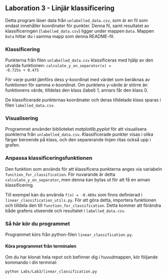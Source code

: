 ## Laboration 3 - Linjär klassificering

Detta program läser data från <code>unlabelled_data.csv</code>, som är en fil som endast innehåller koordinater för punkter.
Denna fil, samt resultatet av klassificeringen (<code>labelled_data.csv</code>) ligger under mappen <code>Data</code>.
Mappen <code>Data</code> hittar du i samma mapp som denna README-fil.

### Klassificering

Punkterna från filen <code>unlabelled_data.csv</code> klassificeras med hjälp av den utvalda funktionen:
<code>calculate_y_on_separator(x) = -0.725x + 0.475</code>

För varje punkt jämförs dess y-koordinat med värdet som beräknas av funktionen för samma x-koordinat. Om punktens y-värde är större än funktionens värde, tilldelas den klass (label) 1, annars får den klass 0.

De klassificerade punkternas koordinater och deras tilldelade klass sparas i filen <code>labelled_data.csv</code>.

### Visualisering

Programmet använder biblioteket _matplotlib.pyplot_ för att visualisera punkterna från <code>unlabelled_data.csv</code>. Klassificerade punkter visas i olika färger beroende på klass, och den separerande linjen ritas också upp i grafen.

### Anpassa klassificeringsfunktionen

Den funktion som används för att klassificera punkterna anges via variabeln <code>function_for_classification</code>.
För nuvarande är detta <code>calculate_y_on_separator</code>, men denna kan bytas ut för att få en annan klassificering.

Till exempel kan du använda <code>f(x) = -0.489x</code> som finns definierad i <code>linear_classification_utils.py</code>. 
För att göra detta, importera funktionen och tilldela den till <code>function_for_classification</code>. Detta kommer att förändra både grafens utseende och resultatet i <code>labelled_data.csv</code>.

### Så här kör du programmet

Programmet körs från python-filen <code>linear_classification.py</code>.

#### Köra programmet från terminalen

Om du har klonat hela repot och befinner dig i huvudmappen, kör följande kommando i din terminal:
```bash
python Labs/Lab3/linear_classification.py
```
